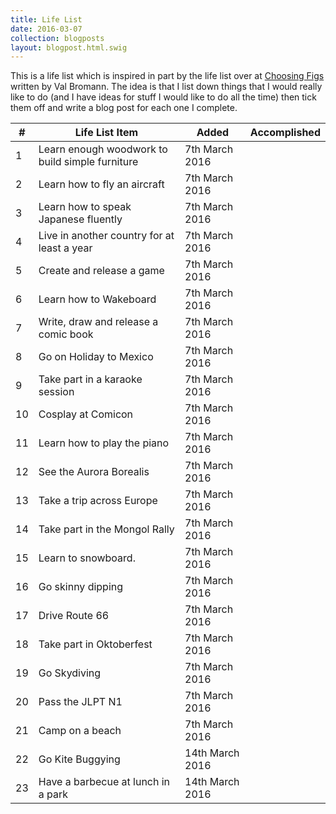 ```yaml
---
title: Life List
date: 2016-03-07
collection: blogposts
layout: blogpost.html.swig
---
```


This is a life list which is inspired in part by the life list over at [Choosing Figs](http://choosingfigs.com/life-list/) written by Val Bromann. The idea is that I list down things that I would really like to do (and I have ideas for stuff I would like to do all the time) then tick them off and write a blog post for each one I complete.

<table>
	<thead>
		<th>#</th>
		<th>Life List Item</th>
		<th>Added</th>
		<th>Accomplished</th>
	</thead>
	<tbody>
		<tr>
			<td>1</td>
			<td>Learn enough woodwork to build simple furniture</td>
			<td>7th March 2016</td>
			<td></td>
		</tr>
		<tr>
			<td>2</td>
			<td>Learn how to fly an aircraft</td>
			<td>7th March 2016</td>
			<td></td>
		</tr>
		<tr>
			<td>3</td>
			<td>Learn how to speak Japanese fluently</td>
			<td>7th March 2016</td>
			<td></td>
		</tr>
		<tr>
			<td>4</td>
			<td>Live in another country for at least a year</td>
			<td>7th March 2016</td>
			<td></td>
		</tr>
		<tr>
			<td>5</td>
			<td>Create and release a game</td>
			<td>7th March 2016</td>
			<td></td>
		</tr>
		<tr>
			<td>6</td>
			<td>Learn how to Wakeboard</td>
			<td>7th March 2016</td>
			<td></td>
		</tr>
		<tr>
			<td>7</td>
			<td>Write, draw and release a comic book</td>
			<td>7th March 2016</td>
			<td></td>
		</tr>
		<tr>
			<td>8</td>
			<td>Go on Holiday to Mexico</td>
			<td>7th March 2016</td>
			<td></td>
		</tr>
		<tr>
			<td>9</td>
			<td>Take part in a karaoke session</td>
			<td>7th March 2016</td>
			<td></td>
		</tr>
		<tr>
			<td>10</td>
			<td>Cosplay at Comicon</td>
			<td>7th March 2016</td>
			<td></td>
		</tr>
		<tr>
			<td>11</td>
			<td>Learn how to play the piano</td>
			<td>7th March 2016</td>
			<td></td>
		</tr>
		<tr>
			<td>12</td>
			<td>See the Aurora Borealis</td>
			<td>7th March 2016</td>
			<td></td>
		</tr>
		<tr>
			<td>13</td>
			<td>Take a trip across Europe</td>
			<td>7th March 2016</td>
			<td></td>
		</tr>
		<tr>
			<td>14</td>
			<td>Take part in the Mongol Rally</td>
			<td>7th March 2016</td>
			<td></td>
		</tr>
		<tr>
			<td>15</td>
			<td>Learn to snowboard.</td>
			<td>7th March 2016</td>
			<td></td>
		</tr>
		<tr>
			<td>16</td>
			<td>Go skinny dipping</td>
			<td>7th March 2016</td>
			<td></td>
		</tr>
		<tr>
			<td>17</td>
			<td>Drive Route 66</td>
			<td>7th March 2016</td>
			<td></td>
		</tr>
		<tr>
			<td>18</td>
			<td>Take part in Oktoberfest</td>
			<td>7th March 2016</td>
			<td></td>
		</tr>
		<tr>
			<td>19</td>
			<td>Go Skydiving</td>
			<td>7th March 2016</td>
			<td></td>
		</tr>
		<tr>
			<td>20</td>
			<td>Pass the JLPT N1</td>
			<td>7th March 2016</td>
			<td></td>
		</tr>
		<tr>
			<td>21</td>
			<td>Camp on a beach</td>
			<td>7th March 2016</td>
			<td></td>
		</tr>
		<tr>
			<td>22</td>
			<td>Go Kite Buggying</td>
			<td>14th March 2016</td>
			<td></td>
		</tr>
		<tr>
			<td>23</td>
			<td>Have a barbecue at lunch in a park</td>
			<td>14th March 2016</td>
			<td></td>
		</tr>
	</tbody>
</table>
